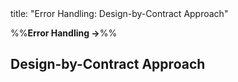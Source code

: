 <frontmatter>
title: "Error Handling: Design-by-Contract Approach"
</frontmatter>

<link rel="stylesheet" href="{{baseUrl}}/css/textbook.css">

<div class="website-content">

%%**Error Handling →**%%

## Design-by-Contract Approach

<div id="main">

<include src="what/embed.md" boilerplate  />

</div>

</div>
